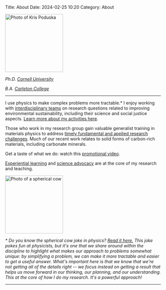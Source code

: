 Title: About
Date: 2024-02-25 10:20
Category: About

<p><img src="../images/kp.jpg" title ="Photo of Kris Poduska" alt="Photo of Kris Poduska" width="187">  <br></p>
<p><i>Ph.D. <a href="http://www.cornell.edu">Cornell University</a> <br></p>
<p>B.A. <a href="http://www.carleton.edu">Carleton College</a> </i><br></p>
<p>

<hr>

I use physics to make complex problems more tractable.*  I enjoy working with <a href="research.html">interdisciplinary teams</a> on research questions related to improving environmental sustainability, including their science and social justice aspects. <a href="research.html">Learn more about my activities here</a>.

<p>

Those who work in my research group gain valuable generalist training in materials physics to address <a href="projects.html">timely fundamental and applied research challenges</a>. Much of our recent work relates to solid forms of carbon-rich materials, including carbonate minerals.

<p>

 Get a taste of what we do: watch this <a href="https://www.youtube.com/watch?v=leOXt4VeFt8">promotional video</a>.

 <p>

<a href="https://kpoduska.github.io/PoduskaLab/pages/teaching.html">Experiential learning</a> and <a href="advocacy.html">science advocacy</a> are at the core of my research and teaching.

<p>

<img src="../images/cow.jpg" title ="Photo of a spherical cow" alt="Photo of a spherical cow" width="187">  <br>

<p>

<i>* Do you know the spherical cow joke in physics? <a href="https://en.wikipedia.org/wiki/Spherical_cow">Read it here.</a> This joke pokes fun at physicists, but it's one that we share around within the discipline to highlight what makes our approach to problems somewhat unique: by simplifying a problem, we can make it more tractable and easier to get a useful answer. What's important here is that we know that we're not getting all of the details right -- we focus instead on getting a result that helps us move forward in our thinking, our planning, and our understanding. This at the core of how I do my research. It's a powerful approach!</i>

<hr>
